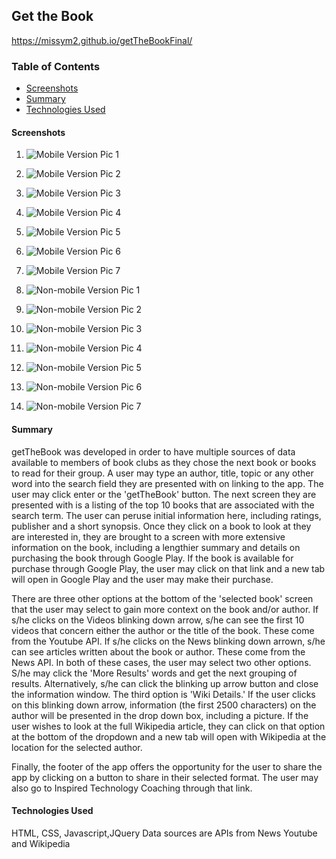 ## Get the Book
https://missym2.github.io/getTheBookFinal/

### Table of Contents

 -  [Screenshots](#screenshots)
 -  [Summary](#Summary)
 -  [Technologies Used](#technologies-used)

#### Screenshots
1.  ![Mobile Version Pic 1](/images/m1.png "Mobile Pic 1")
2.  ![Mobile Version Pic 2](images/m2.png "Mobile Pic 2")
3.  ![Mobile Version Pic 3](images/m3.png "Mobile Pic 3")
4.  ![Mobile Version Pic 4](images/m4.png "Mobile Pic 4")
5.  ![Mobile Version Pic 5](images/m5.png "Mobile Pic 5")
6.  ![Mobile Version Pic 6](images/m6.png "Mobile Pic 6")
7.  ![Mobile Version Pic 7](images/m7.png "Mobile Pic 7")

1.  ![Non-mobile Version Pic 1](images/nm1.png "Non-Mobile Pic 1")
2.  ![Non-mobile Version Pic 2](images/nm2.png "Non-Mobile Pic 2")
3.  ![Non-mobile Version Pic 3](images/nm3.png "Non-Mobile Pic 3")
4.  ![Non-mobile Version Pic 4](images/nm4.png "Non-Mobile Pic 4")
5.  ![Non-mobile Version Pic 5](images/nm5.png "Non-Mobile Pic 5")
6.  ![Non-mobile Version Pic 6](images/nm6.png "Non-Mobile Pic 6")
7.  ![Non-mobile Version Pic 7](images/nm7.png "Non-Mobile Pic 7")



#### Summary

getTheBook was developed in order to have multiple sources of data available to members of book clubs as they chose the next book or books to read for their group.  A user may type an author, title, topic or any other word into the search field they are presented with on linking to the app.  The user may click enter or the 'getTheBook' button.  The next screen they are presented with is a listing of the top 10 books that are associated with the search term.  The user can peruse initial information here, including ratings, publisher and a short synopsis.  Once they click on a book to look at they are interested in, they are brought to a screen with more extensive information on the book, including a lengthier summary and details on purchasing the book through Google Play.  If the book is available for purchase through Google Play, the user may click on that link and a new tab will open in Google Play and the user may make their purchase.

There are three other options at the bottom of the 'selected book' screen that the user may select to gain more context on the book and/or author.  If s/he clicks on the Videos blinking down arrow, s/he can see the first 10 videos that concern either the author or the title of the book.  These come from the Youtube API.  If s/he clicks on the News blinking down arrown, s/he can see articles written about the book or author.  These come from the News API.  In both of these cases, the user may select two other options.  S/he may click the 'More Results' words and get the next grouping of results.  Alternatively, s/he can click the blinking up arrow button and close the information window.  The third option is 'Wiki Details.'  If the user clicks on this blinking down arrow, information (the first 2500 characters) on the author will be presented in the drop down box, including a picture.  If the user wishes to look at the full Wikipedia article, they can click on that option at the bottom of the dropdown and a new tab will open with Wikipedia at the location for the selected author.

Finally, the footer of the app offers the opportunity for the user to share the app by clicking on a button to share in their selected format.  The user may also go to Inspired Technology Coaching through that link.



#### Technologies Used
HTML, CSS, Javascript,JQuery
Data sources are APIs from News Youtube and Wikipedia
